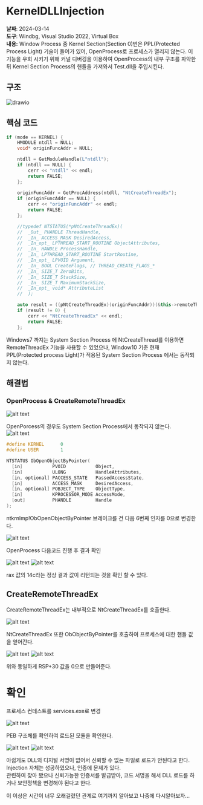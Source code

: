 # KernelDLLInjection

<strong>날짜</strong>: 2024-03-14  
<strong>도구</strong>: Windbg, Visual Studio 2022, Virtual Box  
<strong>내용:</strong> Window Process 중 Kernel Section(Section 0)번은 PPL(Protected Process 
Light) 기술이 들어가 있어, OpenProcess로 프로세스가 열리지 않는다. 이 기능을 우회 시키기 위해 커널 디버깅을 이용하여 OpenProcess의 내부 구조를 파악한 뒤 Kernel Section Process의 핸들을 가져와서 Test.dll을 주입시킨다.

## 구조
![drawio](KernelDLLInjection.drawio.png)

## 핵심 코드
```C++
if (mode == KERNEL) {
	HMODULE ntdll = NULL;
	void* originFuncAddr = NULL;

	ntdll = GetModuleHandle(L"ntdll");
	if (ntdll == NULL) {
		cerr << "ntdll" << endl;
		return FALSE;
	};
	
	originFuncAddr = GetProcAddress(ntdll, "NtCreateThreadEx");
	if (originFuncAddr == NULL) {
		cerr << "originFuncAddr" << endl;
		return FALSE;
	};

	//typedef NTSTATUS(*pNtCreateThreadEx)(
	//	_Out_ PHANDLE ThreadHandle,
	//	_In_ ACCESS_MASK DesiredAccess,
	//	_In_opt_ LPTHREAD_START_ROUTINE ObjectAttributes,
	//	_In_ HANDLE ProcessHandle,
	//	_In_ LPTHREAD_START_ROUTINE StartRoutine,
	//	_In_opt_ LPVOID Argument,
	//	_In_ BOOL CreateFlags, // THREAD_CREATE_FLAGS_*
	//	_In_ SIZE_T ZeroBits,
	//	_In_ SIZE_T StackSize,
	//	_In_ SIZE_T MaximumStackSize,
	//	_In_opt_ void* AttributeList
	//	);

	auto result = ((pNtCreateThreadEx)(originFuncAddr))(&this->remoteThreadHandle, 0x1FFFFF, NULL, this->processHandle, (LPTHREAD_START_ROUTINE)this->remoteThreadFunc, this->allocMemoryAddr, FALSE, NULL, NULL, NULL, NULL);
	if (result != 0) {
		cerr << "NtCreateThreadEx" << endl;
		return FALSE;
	};
```
Windows7 까지는 System Section Process 에 NtCreateThread를 이용하면 RemoteThreadEx 기능을 사용할 수 있었으나, Window10 기준 현재 PPL(Protected process Light)가 적용된 System Section Process 에서는 동작되지 않는다.


## 해결법
### OpenProcess & CreateRemoteThreadEx
![alt text](image-1.png)

OpenPorcess의 경우도 System Section Process에서 동작되지 않는다.  
![alt text](image-3.png)

```C
#define KERNEL      0
#define USER        1

NTSTATUS ObOpenObjectByPointer(
  [in]           PVOID           Object,
  [in]           ULONG           HandleAttributes,
  [in, optional] PACCESS_STATE   PassedAccessState,
  [in]           ACCESS_MASK     DesiredAccess,
  [in, optional] POBJECT_TYPE    ObjectType,
  [in]           KPROCESSOR_MODE AccessMode,
  [out]          PHANDLE         Handle
);
```
ntkrnlmp!ObOpenObjectByPointer 브레이크를 건 다음 6번째 인자를 0으로 변경한다.

![alt text](image-2.png)

OpenProcess 다음코드 진행 후 결과 확인

![alt text](image-4.png)
![alt text](image-5.png)

rax 값의 14c라는 정상 결과 값이 리턴되는 것을 확인 할 수 있다.

## CreateRemoteThreadEx
CreateRemoteThreadEx는 내부적으로 NtCreateThreadEx를 호출한다.

![alt text](image-6.png)

NtCreateThreadEx 또한 ObObjectByPointer를 호출하여 프로세스에 대한 핸들 값을 얻어간다.

![alt text](image-7.png)
![alt text](image-8.png)

위와 동일하게 RSP+30 값을 0으로 만들어준다.

# 확인

프로세스 컨테스트를 services.exe로 변경

![alt text](image-9.png)

PEB 구조체를 확인하여 로드된 모듈을 확인한다.

![alt text](image-10.png)
![alt text](image-11.png)

아쉽게도 DLL의 디지털 서명이 없어서 신뢰할 수 없는 파일로 로드가 안된다고 한다.  
Injection 자체는 성공하였으나, 인증에 문제가 있다.  
관련하여 찾아 봤으나 신뢰가능한 인증서를 발급받아, 코드 서명을 해서 DLL 로드를 하거나 보안정책을 변경해야 된다고 한다.

이 이상은 시간이 너무 오래걸렸던 관계로 여기까지 알아보고 나중에 다시알아보자...